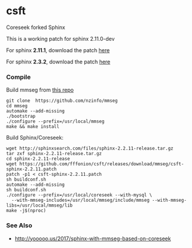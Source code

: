 # csft
Coreseek forked Sphinx

This is a working patch for sphinx 2.11.0-dev

For sphinx **2.11.1**, download the patch [here](https://github.com/fffonion/csft/releases/download/mmseg/csft-sphinx-2.2.11.patch)

For sphinx **2.3.2**, download the patch [here](https://github.com/fffonion/csft/releases/download/mmseg/csft-sphinx-2.3.2.patch)

### Compile

Build mmseg from [this repo](https://github.com/nzinfo/mmseg)

```shell
git clone  https://github.com/nzinfo/mmseg
cd mmseg
automake --add-missing
./bootstrap
./configure --prefix=/usr/local/mmseg
make && make install
```

Build Sphinx/Coreseek:

```shell
wget http://sphinxsearch.com/files/sphinx-2.2.11-release.tar.gz
tar zxf sphinx-2.2.11-release.tar.gz
cd sphinx-2.2.11-release
wget https://github.com/fffonion/csft/releases/download/mmseg/csft-sphinx-2.2.11.patch
patch -p1 < csft-sphinx-2.2.11.patch
sh buildconf.sh
automake --add-missing
sh buildconf.sh
./configure --prefix=/usr/local/coreseek --with-mysql \
  --with-mmseg-includes=/usr/local/mmseg/include/mmseg --with-mmseg-libs=/usr/local/mmseg/lib  
make -j$(nproc)
```

### See Also

- http://yooooo.us/2017/sphinx-with-mmseg-based-on-coreseek
